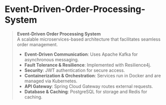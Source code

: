 # Event-Driven-Order-Processing-System

> **Event-Driven Order Processing System**  
> A scalable microservices-based architecture that facilitates seamless order management.  
> - **Event-Driven Communication**: Uses Apache Kafka for asynchronous messaging.  
> - **Fault Tolerance & Resilience**: Implemented with Resilience4j.  
> - **Security**: JWT authentication for secure access.  
> - **Containerization & Orchestration**: Services run in Docker and are managed via Kubernetes.  
> - **API Gateway**: Spring Cloud Gateway routes external requests.  
> - **Database & Caching**: PostgreSQL for storage and Redis for caching.

